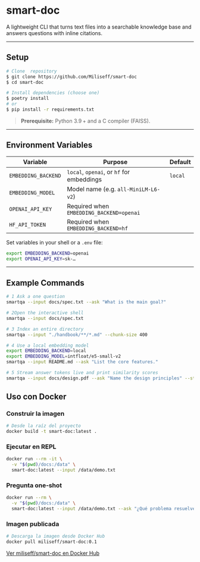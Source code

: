 # smart-doc

A lightweight CLI that turns text files into a searchable knowledge base and answers questions with inline citations.

---

## Setup

```bash
# Clone  repository
$ git clone https://github.com/Miliseff/smart-doc
$ cd smart-doc

# Install dependencies (choose one)
$ poetry install           
# or
$ pip install -r requirements.txt
```

> **Prerequisite:** Python 3.9 + and a C compiler (FAISS).

---

## Environment Variables

| Variable            | Purpose                                   | Default |
| ------------------- | ----------------------------------------- | ------- |
| `EMBEDDING_BACKEND` | `local`, `openai`, or `hf` for embeddings | `local` |
| `EMBEDDING_MODEL`   | Model name (e.g. `all-MiniLM-L6-v2`)      |         |
| `OPENAI_API_KEY`    | Required when `EMBEDDING_BACKEND=openai`  |         |
| `HF_API_TOKEN`      | Required when `EMBEDDING_BACKEND=hf`      |         |

Set variables in your shell or a `.env` file:

```bash
export EMBEDDING_BACKEND=openai
export OPENAI_API_KEY=sk-…
```

---

## Example Commands

```bash
# 1 Ask a one question
smartqa --input docs/spec.txt --ask "What is the main goal?"

# 2Open the interactive shell
smartqa --input docs/spec.txt

# 3 Index an entire directory 
smartqa --input "./handbook/**/*.md" --chunk-size 400

# 4 Use a local embedding model
export EMBEDDING_BACKEND=local
export EMBEDDING_MODEL=intfloat/e5-small-v2
smartqa --input README.md --ask "List the core features."

# 5 Stream answer tokens live and print similarity scores
smartqa --input docs/design.pdf --ask "Name the design principles" --stream --score
```

## Uso con Docker

### Construir la imagen

```bash
# Desde la raíz del proyecto
docker build -t smart-doc:latest .
```

### Ejecutar en REPL

```bash
docker run --rm -it \
  -v "$(pwd)/docs:/data" \
  smart-doc:latest --input /data/demo.txt
```

### Pregunta one‑shot

```bash
docker run --rm \
  -v "$(pwd)/docs:/data" \
  smart-doc:latest --input /data/demo.txt --ask "¿Qué problema resuelve?"
```

### Imagen publicada

```bash
# Descarga la imagen desde Docker Hub
docker pull miliseff/smart-doc:0.1
```

[Ver miliseff/smart-doc en Docker Hub](https://hub.docker.com/r/miliseff/smart-doc)
